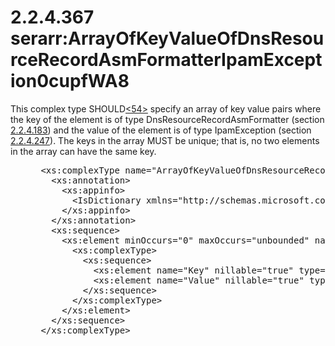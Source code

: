 <html dir="LTR" xmlns:mshelp="http://msdn.microsoft.com/mshelp" xmlns:ddue="http://ddue.schemas.microsoft.com/authoring/2003/5" xmlns:xlink="http://www.w3.org/1999/xlink" xmlns:tool="http://www.microsoft.com/tooltip">
 <body>
 <div id="header">
 <h1 class="heading">2.2.4.367 serarr:ArrayOfKeyValueOfDnsResourceRecordAsmFormatterIpamException0cupfWA8</h1>
 </div>
 <div id="mainSection">
 <div id="mainBody">
 <div id="allHistory" class="saveHistory"></div>
 <div id="sectionSection0" class="section" name="collapseableSection">
 

<p>This complex type SHOULD<a id="Appendix_A_Target_54"></a><a href="3b257e05-6300-4286-a090-0f9949d290bf.md#Appendix_A_54" aria-label="Product behavior note 54">&lt;54&gt;</a> specify
an array of key value pairs where the key of the element is of type DnsResourceRecordAsmFormatter
(section <a href="c5a53c8b-4646-455f-995b-066e4e983c86.md">2.2.4.183</a>) and
the value of the element is of type IpamException (section <a href="03675192-9093-4a66-b2af-3b770c0772e1.md">2.2.4.247</a>). The keys in
the array MUST be unique; that is, no two elements in the array can have the
same key.</p>

<dl>
<dd>
<div><pre> &lt;xs:complexType name=&quot;ArrayOfKeyValueOfDnsResourceRecordAsmFormatterIpamException0cupfWA8&quot;&gt;
   &lt;xs:annotation&gt;
     &lt;xs:appinfo&gt;
       &lt;IsDictionary xmlns=&quot;http://schemas.microsoft.com/2003/10/Serialization/&quot;&gt;true&lt;/IsDictionary&gt;
     &lt;/xs:appinfo&gt;
   &lt;/xs:annotation&gt;
   &lt;xs:sequence&gt;
     &lt;xs:element minOccurs=&quot;0&quot; maxOccurs=&quot;unbounded&quot; name=&quot;KeyValueOfDnsResourceRecordAsmFormatterIpamException0cupfWA8&quot;&gt;
       &lt;xs:complexType&gt;
         &lt;xs:sequence&gt;
           &lt;xs:element name=&quot;Key&quot; nillable=&quot;true&quot; type=&quot;ipam:DnsResourceRecordAsmFormatter&quot; /&gt;
           &lt;xs:element name=&quot;Value&quot; nillable=&quot;true&quot; type=&quot;ipam1:IpamException&quot; /&gt;
         &lt;/xs:sequence&gt;
       &lt;/xs:complexType&gt;
     &lt;/xs:element&gt;
   &lt;/xs:sequence&gt;
 &lt;/xs:complexType&gt;
</pre></div>
</dd></dl>


 </div>
 </div>
 </div>
 </body>
</html>